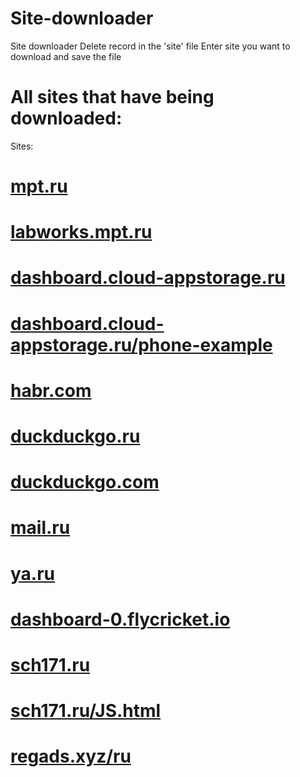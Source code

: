 # Site-downloader
Site downloader
Delete record in the 'site' file
Enter site you want to download and save the file

# All sites that have being downloaded:
Sites:
# [mpt.ru](http://site-downloader.tk/mpt.ru/)
# [labworks.mpt.ru](http://site-downloader.tk/labworks.mpt.ru/)
# [dashboard.cloud-appstorage.ru](http://site-downloader.tk/dashboard.cloud-appstorage.ru/)
# [dashboard.cloud-appstorage.ru/phone-example](http://site-downloader.tk/dashboard.cloud-appstorage.ru/phone-example/)
# [habr.com](http://site-downloader.tk/habr.com/)
# [duckduckgo.ru](http://site-downloader.tk/duckduckgo.ru/)
# [duckduckgo.com](http://site-downloader.tk/duckduckgo.com/)
# [mail.ru](http://site-downloader.tk/mail.ru/)
# [ya.ru](http://site-downloader.tk/ya.ru/)
# [dashboard-0.flycricket.io](http://site-downloader.tk/dashboard-0.flycricket.io/)
# [sch171.ru](http://site-downloader.tk/sch171.ru)
# [sch171.ru/JS.html](http://site-downloader.tk/sch171.ru/JS.html)
# [regads.xyz/ru](http://site-downloader.tk/regads.xyz/ru/)

